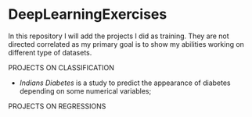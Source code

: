 # DeepLearningExercises

In this repository I will add the projects I did as training. They are not directed correlated as my primary goal is to show my abilities working on different type of datasets.

PROJECTS ON CLASSIFICATION
 - _Indians Diabetes_ is a study to predict the appearance of diabetes depending on some numerical variables;


PROJECTS ON REGRESSIONS
